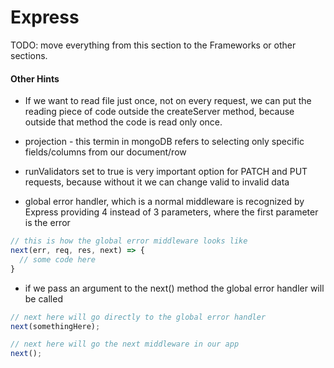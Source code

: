 # Express

TODO: move everything from this section to the Frameworks or other sections.

#### Other Hints

- If we want to read file just once, not on every request, we can put the reading piece of code outside the createServer method, because outside that method the code is read only once.

- projection - this termin in mongoDB refers to selecting only specific fields/columns from our document/row

- runValidators set to true is very important option for PATCH and PUT requests, because without it we can change valid to invalid data

- global error handler, which is a normal middleware is recognized by Express providing 4 instead of 3 parameters, where the first parameter is the error

```javascript
// this is how the global error middleware looks like
next(err, req, res, next) => {
  // some code here
}
```

- if we pass an argument to the next() method the global error handler will be called

```javascript
// next here will go directly to the global error handler
next(somethingHere);

// next here will go the next middleware in our app
next();
```
